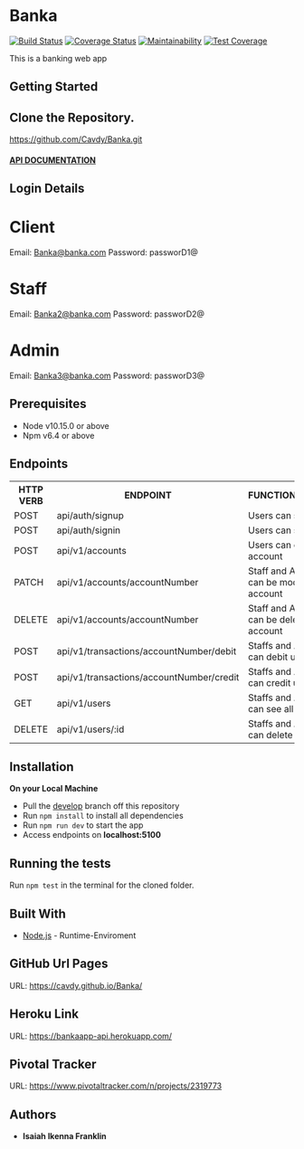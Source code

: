 # Banka

[![Build Status](https://travis-ci.org/Cavdy/Banka.svg?branch=develop)](https://travis-ci.org/Cavdy/Banka)
[![Coverage Status](https://coveralls.io/repos/github/Cavdy/Banka/badge.svg?branch=develop)](https://coveralls.io/github/Cavdy/Banka?branch=develop)
[![Maintainability](https://api.codeclimate.com/v1/badges/cf7325a7541c1edef111/maintainability)](https://codeclimate.com/github/Cavdy/Banka/maintainability)
[![Test Coverage](https://api.codeclimate.com/v1/badges/cf7325a7541c1edef111/test_coverage)](https://codeclimate.com/github/Cavdy/Banka/test_coverage)

This is a banking web app

## Getting Started

## Clone the Repository.

https://github.com/Cavdy/Banka.git

#### [API DOCUMENTATION](http://bankaapp-api.herokuapp.com/api-docs)

## Login Details

# Client
Email: Banka@banka.com
Password: passworD1@

# Staff
Email: Banka2@banka.com
Password: passworD2@

# Admin
Email: Banka3@banka.com
Password: passworD3@

## Prerequisites

- Node v10.15.0 or above
- Npm v6.4 or above

## Endpoints

<table>
<tr>
    <th>HTTP VERB</th>
	<th>ENDPOINT</th>
	<th>FUNCTIONALITY</th>
</tr>
<tr>
	<td>POST</td>
	<td>api/auth/signup</td>
	<td>Users can signup</td>
</tr>
<tr>
	<td>POST</td>
	<td>api/auth/signin</td>
	<td>Users can signin</td>
</tr>
<tr>
	<td>POST</td>
	<td>api/v1/accounts</td>
	<td>Users can create account</td>
</tr>
<tr>
	<td>PATCH</td>
	<td>api/v1/accounts/accountNumber</td>
	<td>Staff and Admin can be modify account</td>
</tr>
<tr>
	<td>DELETE</td>
	<td>api/v1/accounts/accountNumber</td>
	<td>Staff and Admin can be delete account</td>
</tr>
<tr>
	<td>POST</td>
	<td>api/v1/transactions/accountNumber/debit</td>
	<td>Staffs and Admin can debit users</td>
</tr>
<tr>
	<td>POST</td>
	<td>api/v1/transactions/accountNumber/credit</td>
	<td>Staffs and Admin can credit users</td>
</tr>
<tr>
	<td>GET</td>
	<td>api/v1/users</td>
	<td>Staffs and Admin can see all users</td>
</tr>
<tr>
	<td>DELETE</td>
	<td>api/v1/users/:id</td>
	<td>Staffs and Admin can delete users</td>
</tr>
</table>

## Installation

**On your Local Machine**

- Pull the [develop](https://github.com/Cavdy/Banka.git) branch off this repository
- Run `npm install` to install all dependencies
- Run `npm run dev` to start the app
- Access endpoints on **localhost:5100**

## Running the tests

Run `npm test` in the terminal for the cloned folder.

## Built With

- [Node.js](http://www.nodejs.org/) - Runtime-Enviroment

## GitHub Url Pages

URL: https://cavdy.github.io/Banka/

## Heroku Link

URL: https://bankaapp-api.herokuapp.com/

## Pivotal Tracker

URL: https://www.pivotaltracker.com/n/projects/2319773

## Authors

- **Isaiah Ikenna Franklin**
